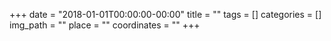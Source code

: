 +++ 
date = "2018-01-01T00:00:00-00:00"
title = ""
tags = []
categories = []
img_path = ""
place = ""
coordinates = ""
+++
